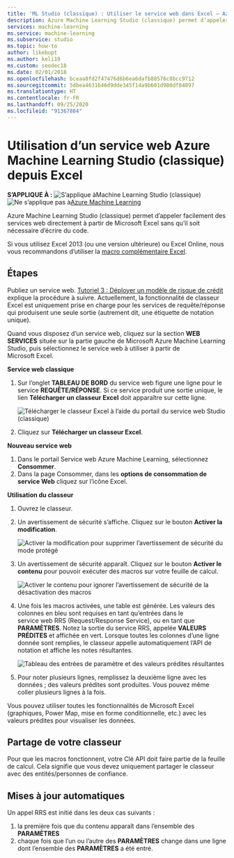 ```yaml
---
title: 'ML Studio (classique) : Utiliser le service web dans Excel – Azure'
description: Azure Machine Learning Studio (classique) permet d’appeler facilement des services web directement à partir de Microsoft Excel sans qu’il soit nécessaire d’écrire du code.
services: machine-learning
ms.service: machine-learning
ms.subservice: studio
ms.topic: how-to
author: likebupt
ms.author: keli19
ms.custom: seodec18
ms.date: 02/01/2018
ms.openlocfilehash: bceaa8fd2f47476d6b6ea6dafb88576c8bcc9712
ms.sourcegitcommit: 5dbea4631b46d9dde345f14a9b601d980df84897
ms.translationtype: HT
ms.contentlocale: fr-FR
ms.lasthandoff: 09/25/2020
ms.locfileid: "91367884"
---
```

# <a name="consuming-an-azure-machine-learning-studio-classic-web-service-from-excel"></a>Utilisation d’un service web Azure Machine Learning Studio (classique) depuis Excel

**S’APPLIQUE À :**  ![S’applique à ](../../../includes/media/aml-applies-to-skus/yes.png)Machine Learning Studio (classique)   ![Ne s’applique pas à ](../../../includes/media/aml-applies-to-skus/no.png)[Azure Machine Learning](../compare-azure-ml-to-studio-classic.md)

Azure Machine Learning Studio (classique) permet d’appeler facilement des services web directement à partir de Microsoft Excel sans qu’il soit nécessaire d’écrire du code.

Si vous utilisez Excel 2013 (ou une version ultérieure) ou Excel Online, nous vous recommandons d’utiliser la [macro complémentaire Excel](excel-add-in-for-web-services.md).



## <a name="steps"></a>Étapes
Publiez un service web. [Tutoriel 3 : Déployer un modèle de risque de crédit](tutorial-part3-credit-risk-deploy.md) explique la procédure à suivre. Actuellement, la fonctionnalité de classeur Excel est uniquement prise en charge pour les services de requête/réponse qui produisent une seule sortie (autrement dit, une étiquette de notation unique). 

Quand vous disposez d’un service web, cliquez sur la section **WEB SERVICES** située sur la partie gauche de Microsoft Azure Machine Learning Studio, puis sélectionnez le service web à utiliser à partir de Microsoft Excel.

**Service web classique**

1. Sur l’onglet **TABLEAU DE BORD** du service web figure une ligne pour le service **REQUÊTE/RÉPONSE**. Si ce service produit une sortie unique, le lien **Télécharger un classeur Excel** doit apparaître sur cette ligne.

    ![Télécharger le classeur Excel à l’aide du portail du service web Studio (classique)](./media/consuming-from-excel/excellink.png)
2. Cliquez sur **Télécharger un classeur Excel**.

**Nouveau service web**

1. Dans le portail Service web Azure Machine Learning, sélectionnez **Consommer**.
2. Dans la page Consommer, dans les **options de consommation de service Web** cliquez sur l’icône Excel.

**Utilisation du classeur**

1. Ouvrez le classeur.
2. Un avertissement de sécurité s’affiche. Cliquez sur le bouton **Activer la modification**.

    ![Activer la modification pour supprimer l’avertissement de sécurité du mode protégé](./media/consuming-from-excel/enableeditting.png)
3. Un avertissement de sécurité apparaît. Cliquez sur le bouton **Activer le contenu** pour pouvoir exécuter des macros sur votre feuille de calcul.

    ![Activer le contenu pour ignorer l’avertissement de sécurité de la désactivation des macros](./media/consuming-from-excel/enablecontent.png)
4. Une fois les macros activées, une table est générée. Les valeurs des colonnes en bleu sont requises en tant qu’entrées dans le service web RRS (Request/Response Service), ou en tant que **PARAMÈTRES**. Notez la sortie du service RRS, appelée **VALEURS PRÉDITES** et affichée en vert. Lorsque toutes les colonnes d’une ligne donnée sont remplies, le classeur appelle automatiquement l’API de notation et affiche les notes résultantes.

    ![Tableau des entrées de paramètre et des valeurs prédites résultantes](./media/consuming-from-excel/sampletable.png)
5. Pour noter plusieurs lignes, remplissez la deuxième ligne avec les données ; des valeurs prédites sont produites. Vous pouvez même coller plusieurs lignes à la fois.

Vous pouvez utiliser toutes les fonctionnalités de Microsoft Excel (graphiques, Power Map, mise en forme conditionnelle, etc.) avec les valeurs prédites pour visualiser les données.

## <a name="sharing-your-workbook"></a>Partage de votre classeur
Pour que les macros fonctionnent, votre Clé API doit faire partie de la feuille de calcul. Cela signifie que vous devez uniquement partager le classeur avec des entités/personnes de confiance.

## <a name="automatic-updates"></a>Mises à jour automatiques
Un appel RRS est initié dans les deux cas suivants :

1. la première fois que du contenu apparaît dans l’ensemble des **PARAMÈTRES**
2. chaque fois que l’un ou l’autre des **PARAMÈTRES** change dans une ligne dont l’ensemble des **PARAMÈTRES** a été entré.
